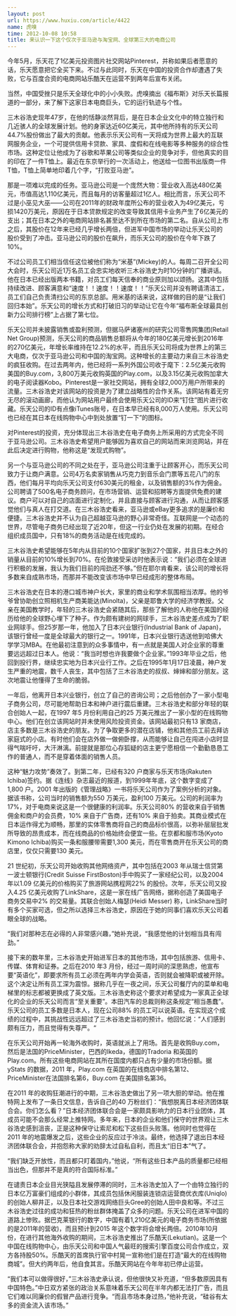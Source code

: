 ```yaml
---
layout: post
url: https://www.huxiu.com/article/4422
name: 虎嗅
time: 2012-10-08 10:58
title: 来认识一下这个仅次于亚马逊与淘宝网、全球第三大的电商公司
---
```

今年5月，乐天花了1亿美元投资图片社交网站Pinterest，并称如果后者愿意的话，乐天愿意把它全买下来。不过与此同时，乐天在中国的投资合作却遭遇了失败，它与百度合资的电商网站乐酷天在运营不到两年后宣布关闭。

当然，中国受挫只是乐天全球化中的小小失败。虎嗅摘出《福布斯》对乐天长篇报道的一部分，来了解下这家日本电商巨头，它的运行轨迹与个性。

三木谷浩史现年47岁，在他的恬静淡然背后，是在日本企业文化中的特立独行和几近骇人的全球发展计划。他的身家达近60亿美元，其中他所持有的乐天公司44.7%股份做出了最大的贡献。他表示乐天公司有一天将成为世界上最大的互联网服务企业，一个可提供信用卡贷款、家具、度假和在线电影等多种服务的综合性市场。这种定位让他成为了谷歌和苹果公司等类似企业的竞争对手，但他真实的目的印在了一件T恤上。最近在东京举行的一次活动上，他送给一位图书出版商一件T恤，T恤上简单地印着几个字，“打败亚马逊”。

那是一项难以完成的任务。亚马逊公司是一个庞然大物：营业收入高达480亿美元，市值高达1,110亿美元，而且每月的访客量超过1亿人。相比而言，乐天公司不过是小巫见大巫——公司在2011年的财政年度所公布的营业收入为49亿美元，亏损1420万美元，原因在于日本贷款规定的改变导致其信用卡业务产生了6亿美元的支出；其在日本之外的电商网站排名甚至达不到所在市场的第二名。自从公司上市之后，其股价在12年来已经几乎增长两倍，但进军中国市场的举动让乐天公司的股价受到了冲击。亚马逊公司的股价在飙升，而乐天公司的股价在今年下跌了10%。

不过公司员工们相当信任这位被他们称为“米基”(Mickey)的人。每周二召开全公司大会时，乐天公司近1万名员工会忠实地收听三木谷浩史为时10分钟的广播讲话。他在日本已经出版两本书籍，对员工们每天信奉的商业原则加以颂扬。这其中包括持续改进、顾客满意和“速度！！速度！！速度！！”乐天公司并没有聘请清洁工，员工们自己负责清扫公司的东京总部。用米基的话来说，这样做的目的是“让我们回归本始”。乐天公司的增长方式和打破旧习的举动让它在今年“福布斯全球最具创新力公司排行榜”上占据了第七位。

乐天公司并未披露销售或盈利预测，但据马萨诸塞州的研究公司零售网集团(Retail Net Group)预测，乐天公司的商品销售总额将从今年的180亿美元增长到2016年的270亿美元，年增长率维持在12.2%的水平，而且乐天公司将成为世界上的第三大电商，仅次于亚马逊公司和中国的淘宝网。这种增长的主要动力来自三木谷浩史的疯狂收购。在过去两年内，他已经将一系列外国公司收于麾下：2.5亿美元收购美国的Buy.com，3,800万美元收购英国的Play.com，以及3.15亿美元收购加拿大的电子阅读器Kobo。Pinterest是一家社交网站，拥有全球2,000万用户所带来的流量。三木谷浩史对该网站的投资是为了建立战略性的合作关系。该网站有着无穷无尽的滚动画廊，而他认为网站用户最终会使用乐天公司的ID来“钉住”图片进行收藏。乐天公司的ID有点像iTunes账号，在日本早已经有8,000万人使用。乐天公司也已经在其日本在线购物中心中到处放置“钉一下”的图标。

对Pinterest的投资，充分体现出三木谷浩史在电子商务上所采用的方式完全不同于亚马逊公司。三木谷浩史希望用户能够因为喜欢自己的网站而来浏览网站，并在此后决定进行购物，他称这是“发现式购物”。

另一个与亚马逊公司的不同之处在于，亚马逊公司注重于让顾客开心，而乐天公司致力于让商户满意。公司4万名卖家销售从巧克力到音乐会门票等五花八门的东西，他们每月平均向乐天公司支付630美元的租金，以及销售额的3%作为佣金。公司聘请了500名电子商务顾问，在市场营销、运营和招聘等方面提供免费的建议。商户可以对自己的店面进行定制化，并且直接与顾客进行沟通，从而让顾客感觉他们与真人在打交道。在三木谷浩史看来，亚马逊或eBay更多追求的是廉价和便捷。三木谷浩史并不认为自己超越亚马逊的野心非常奇怪。互联网是一个动态的世界，尽管电子商务已经出现了近20年，但这一行业仍处在发展的初期。在经合组织成员国中，只有18%的商务活动是在线完成的。

三木谷浩史希望能够在5年内从目前的10个国家扩张到27个国家，并且日本之外的销量从目前的10%增长到70%。在伦敦接受采访时他表示说：“我们必须在全球进行积极的发展，我认为我们目前的闯劲还不够。”但在耶尔肯看来，该公司的增长将多数来自成熟市场，而那并不能改变该市场中早已经成形的整体布局。

三木谷浩史在日本的港口城市神户长大，家里的商业和学术氛围相当浓厚。他的爷爷曾协助创立照相机生产商美能达(Minolta)，父亲是耶鲁大学的经济学教授。父亲在美国教学时，年轻的三木谷浩史会紧随其后，那些了解他的人称他在美国的经历给他的全球野心埋下了种子。作为颇有建树的网球手，三木谷浩史差点成为了职业网球手。但25岁那一年，他加入了日本兴业银行(Industrial Bank of Japan)，该银行曾经一度是全球最大的银行之一。1991年，日本兴业银行选送他到哈佛大学学习MBA。在他最初注意到的众多事情中，有一点就是美国人对企业家的尊重要远远超过日本人。他说：“我当时想也许我要做个企业家。”1993年毕业之后，他回到投行界，继续忠实地为日本兴业行工作。之后在1995年1月17日凌晨，神户发生严重的地震，数千人丧生，其中包括了三木谷浩史的叔叔、婶婶和部分朋友。这次地震让他懂得了生命的脆弱。

一年后，他离开日本兴业银行，创立了自己的咨询公司；之后他创办了一家小型电子商务公司，尽可能地帮助日本和神户进行震后重建。三木谷浩史和部分年轻的联合创始人一起，在1997 年5 月份利用自己的25 万美元推出了一家小型的在线购物中心。他们在创立该网站时并未使用风险投资资金。该网站最初只有13 家商店，店主多数是三木谷浩史的朋友。为了争取更多的潜在店铺，他和其他员工前去拜访家庭式的小店。有时他们会在店外做一做俯卧撑，从而能够让自己在闯进小店时显得气喘吁吁，大汗淋漓。前提就是那位心存狐疑的店主更宁愿相信一个勤勤恳恳工作的普通人，而不是穿着体面的销售人员。

这种“魅力攻势”奏效了。到第二年，已经有320 户商家与乐天市场(Rakuten Ichiba)签约。据《连线》杂志最近的报道，到1999年年底，这个数字变成了1,800 户。2001 年出版的《管理战略》一书将乐天公司作为了案例分析的对象。据该书称，公司当时的销售额为550 万美元，盈利100 万美元。公司的利润率为17%，对于电商来说这是一个很健康的利润率。乐天公司80% 的营收来自于销售佣金和商户的会员费，10% 来自于广告商，还有10% 来自于拍卖。其商业模式在日本运作得尤为顺畅，那里的实体零售商将自己的商品标价很高，以弥补层层批发所导致的昂贵成本，而在线商品的价格始终会便宜一些。在京都和服市场(Kyoto Kimono Ichiba)购买一条和服腰带需要1,300 美元，而在零售商开在乐天公司的商店里，仅仅只需要130 美元。

21 世纪初，乐天公司开始收购其他网络资产，其中包括在2003 年从瑞士信贷第一波士顿银行(Credit Suisse FirstBoston)手中购买了一家经纪公司，以及2004 年以1.09 亿美元的价格购买了旅游网站携程网22% 的股份。次年，乐天公司又投入4.25 亿美元收购了LinkShare，这是一家在线广告网络，据称创造了美国电子商务交易中2% 的交易量。其联合创始人梅瑟(Heidi Messer) 称，LinkShare当时有多个买家可选，但之所以选择三木谷浩史，原因在于她的同事们喜欢乐天公司着眼全球的战略。

“我们对那种志在必得的人非常感兴趣，”她补充说，“我感觉他的计划相当具有闯劲。”

接下来的数年里，三木谷浩史开始进军日本的其他市场，其中包括旅游、信用卡、传媒、体育和证券。之后在2010 年3 月份，经过一周时间的深思熟虑，他宣布要“英语化”，即要求所有员工必须在两年内学会英语，否则就会被降职或被开除。这个决定让所有员工深为震惊。据称几乎在一夜之间，乐天公司餐厅内的菜单和电梯里的标志都被更换成了英文版。三木谷浩史称这个要求对希望成为一家真正全球化的企业的乐天公司而言“至关重要”。本田汽车的总裁则称这条规定“相当愚蠢”。乐天公司的员工多数是日本人，现在公司88% 的员工可以说英语。在实现这个成绩的过程中，其挑战性远远超过了三木谷浩史当初的预计。他回忆说：“人们感到颇有压力，而且觉得有失尊严。“

在乐天公司开始再一轮海外收购时，英语就派上了用场。首先是收购Buy.com，然后是法国的PriceMinister，巴西的Ikeda，德国的Tradoria 和英国的Play.com。所有这些电商网站在其所在国度内都只占有少量的市场份额。据yStats 的数据，2011 年，Play.com 在英国的在线商店中排名第12、PriceMinister在法国排名第6，Buy.com 在美国排名第36。

在2011 年的收购狂潮进行的中期，三木谷浩史做出了另一项大胆的举动。他在推特网上发布了一条日文信息，告诉自己的40 万粉丝们：“我想脱离日本经济团体联合会。你们怎么看？”日本经济团体联合会是一家颇具影响力的日本行业团体，其成员可能不会那么经常上推特网。多年来，日本的企业和他们保守的世界观让三木谷浩史感到沮丧，正是这种保守让索尼和松下这些巨头败落。他同时也觉得在2011 年的地震爆发之后，这些企业的反应过于冷淡。最终，他选择了退出日本经济团体联合会，并抱怨称大家的劝辞太过自私自利，而且太“旧日本”气了。

“我们缺乏开放性，而且都只盯着国内，”他说，“所有这些日本产品的质量都已经相当出色，但那并不是真的符合国际标准。”

在谴责日本企业目光狭隘且发展停滞的同时，三木谷浩史加入了一个由特立独行的日本亿万富豪们组成的小群体，其成员包括休闲服装连锁店运营商优衣库(Uniqlo)的创始人柳井正，以及日本社交游戏网络巨头Gree的创始人田中良和等。不过三木谷浩史过往的成功和狂热的粉丝群体掩盖了众多的问题。乐天公司在进军中国的道路上惨败。据巴克莱银行的数字，中国有着1,210亿美元的电子商务市场(所依据的是2011年的营收)，而且预计到2015 年这个数字将会增长两倍。2010年10月份，在进行其他海外收购的期间，三木谷浩史推出了乐酷天(Lekutian)。这是一个中国在线购物中心，由乐天公司和中国人气最旺的搜索引擎百度公司合作成立，双方各持股50%。乐酷天的首席执行官中村晃一宣称他们是在打造“最大的在线购物商城”。但大约两年后，他自食其言。乐酷天网站在今年年初已停止运营。

“我们本可以做得很好，”三木谷浩史承认说，但他很快又补充道，“但多数原因具有中国特色。”中日双方紧张的政治关系意味着乐天公司在半年内都无法打广告，而且它们难以同廉价的假冒产品进行竞争。“而且市场本身过热，”他补充说，“硅谷有太多的资金流入该市场。”

